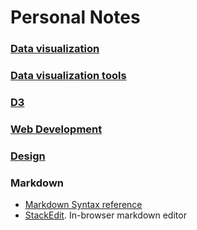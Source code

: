# Personal Notes



### [Data visualization](data-visualization.md)

### [Data visualization tools](data-visualization-tools.md)


### [D3](d3.md)


### [Web Development](web-development.md)


### [Design](design.md)


### Markdown

- [Markdown Syntax reference](http://commonmark.org/help/)
- [StackEdit](https://stackedit.io/). In-browser markdown editor

